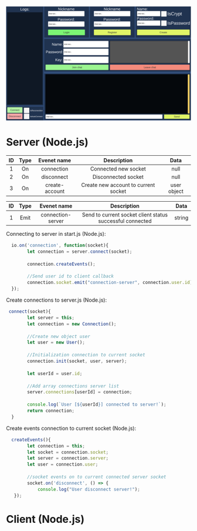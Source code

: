 ![Alt-текст](https://github.com/Mrrebrik-code/simple-chat/blob/main/client/Assets/Sprites/Templates/ui_screenshot.png?raw=true "client-ui-template")

# Server (Node.js)

| ID | Type | Evenet name | Description | Data|
|:----------------:|:---------:|:---------:|:----------------:|:----------------:|
| 1 | On | connection | Connected new socket | null |
| 2 | On | disconnect | Disconnected socket | null |
| 3 | On | create-account | Create new account to current socket | user object |

| ID | Type | Evenet name | Description | Data|
|:----------------:|:---------:|:---------:|:----------------:|:----------------:|
| 1 | Emit | connection-server | Send to current socket client status successful connected | string |


Connecting to server in start.js (Node.js):
```js
  io.on('connection', function(socket){
        let connection = server.connect(socket);

        connection.createEvents();
    
        //Send user id to client callback
        connection.socket.emit("connection-server", connection.user.id);
  });
```

Create connections to server.js (Node.js):
```js
 connect(socket){
        let server = this;
        let connection = new Connection();
        
        //Create new object user
        let user = new User();
        
        //Initialization connection to current socket
        connection.init(socket, user, server);

        let userId = user.id;
        
        //Add array connections server list
        server.connections[userId] = connection;

        console.log(`User [${userId}] connected to server!`);
        return connection;
  }
```

Create events connection to current socket (Node.js):
```js
  createEvents(){
        let connection = this;
        let socket = connection.socket;
        let server = connection.server;
        let user = connection.user;
        
        //socket events on to current connected server socket
        socket.on('disconnect', () => {
            console.log("User disconnect server!");
   });
```

# Client (Node.js)
